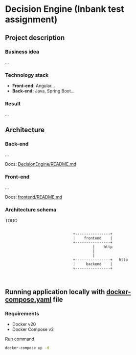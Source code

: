 # Decision Engine (Inbank test assignment)

## Project description

### Business idea

...

### Technology stack

- **Front-end:** Angular...
- **Back-end:** Java, Spring Boot...

### Result
...

## Architecture

### Back-end

...

Docs: [DecisionEngine/README.md](DecisionEngine/README.md)

### Front-end

...

Docs: [frontend/README.md](frontend/README.md)

### Architecture schema

TODO
```

                               +----------------+   
                               |    frontend    |
                               +----------------+                    
                                        |    http             
                                        |                         
                                        |                        
                               +----------------+   http             
                               |     backend    |    
                               +----------------+    
                                                                 
                                                      
```      

## Running application locally with [docker-compose.yaml](docker/docker-compose.yaml) file

### Requirements

- Docker v20
- Docker Compose v2

Run command

```sh
docker-compose up -d
```
